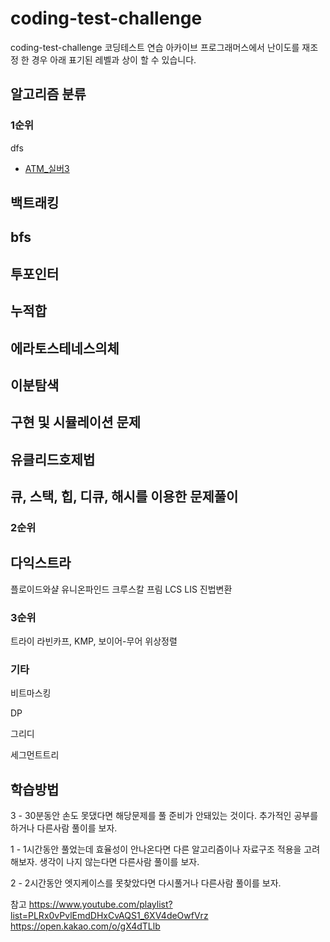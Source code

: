 # coding-test-challenge
 coding-test-challenge
 코딩테스트 연습 아카이브
 프로그래머스에서 난이도를 재조정 한 경우 아래 표기된 레벨과 상이 할 수 있습니다.

<link rel="dns-prefetch" href="https://github.githubassets.com">


## 알고리즘 분류

### 1순위 

dfs
  - [ATM_실버3](https://github.com/meat7238/coding-test-challenge/blob/main/%EB%B0%B1%EC%A4%80/%EC%8B%A4%EB%B2%84/x1124_ATM_11399_v.java)

백트래킹
  -
bfs
  -
투포인터
  -
누적합
  -
에라토스테네스의체
  -
이분탐색
  -
구현 및 시뮬레이션 문제
  -
유클리드호제법
  -
큐, 스택, 힙, 디큐, 해시를 이용한 문제풀이
  -


### 2순위
다익스트라
  -
플로이드와샬
유니온파인드
크루스칼
프림
LCS
LIS
진법변환


### 3순위
트라이
라빈카프, KMP, 보이어-무어 
위상정렬

### 기타
비트마스킹

DP

그리디

세그먼트트리



## 학습방법 
3 - 30분동안 손도 못댔다면 해당문제를 풀 준비가 안돼있는 것이다. 추가적인 공부를 하거나 다른사람 풀이를 보자.

1 - 1시간동안 풀었는데 효율성이 안나온다면 다른 알고리즘이나 자료구조 적용을 고려해보자. 생각이 나지 않는다면 다른사람 풀이를 보자.

2 - 2시간동안 엣지케이스를 못찾았다면 다시풀거나 다른사람 풀이를 보자.

참고
https://www.youtube.com/playlist?list=PLRx0vPvlEmdDHxCvAQS1_6XV4deOwfVrz
https://open.kakao.com/o/gX4dTLlb
